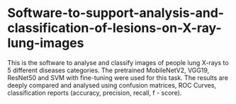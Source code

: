 # Software-to-support-analysis-and-classification-of-lesions-on-X-ray-lung-images
This is the software to analyse and classify images of people lung X-rays to 5 different diseases categories. The pretrained MobileNetV2, VGG19, ResNet50 and SVM with fine-tuning were used for this task. The results are deeply compared and analysed using confusion matrices, ROC Curves, classification reports (accuracy, precision, recall, f - score).

